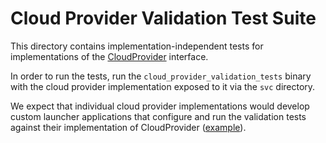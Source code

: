 # Cloud Provider Validation Test Suite

This directory contains implementation-independent tests for implementations of
the [CloudProvider] interface.

In order to run the tests, run the `cloud_provider_validation_tests` binary with
the cloud provider implementation exposed to it via the `svc` directory.

We expect that individual cloud provider implementations would develop custom
launcher applications that configure and run the validation tests against their
implementation of CloudProvider ([example]).

[CloudProvider]: /public/lib/cloud_provider/fidl/cloud_provider.fidl
[example]: /bin/cloud_provider_firebase/validation/
